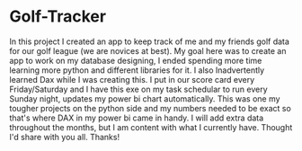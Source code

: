 # Golf-Tracker
In this project I created an app to keep track of me and my friends golf data for our golf league (we are novices at best). My goal here was to create an app to work on my database designing, I ended spending more time learning more python and different libraries for it. I also Inadvertently learned Dax while I was creating this. I put in our score card every Friday/Saturday and I have this exe on my task schedular to run every Sunday night, updates my power bi chart automatically. This was one my tougher projects on the python side and my numbers needed to be exact so that's where DAX in my power bi came in handy. I will add extra data throughout the months, but I am content with what I currently have. Thought I'd share with you all. Thanks!
